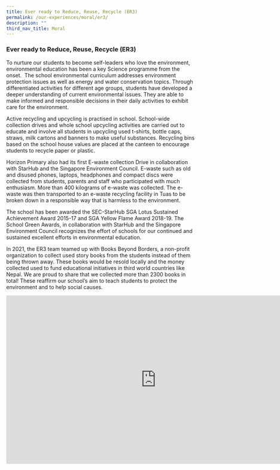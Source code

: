 ```yaml
---
title: Ever ready to Reduce, Reuse, Recycle (ER3)
permalink: /our-experiences/moral/er3/
description: ""
third_nav_title: Moral
---
```

### **Ever ready to Reduce, Reuse, Recycle (ER3)**
To nurture our students to become self-leaders who love the environment, environmental education has been a key Science programme from the onset. &nbsp;The school environmental curriculum addresses environment protection issues as well as energy and water conservation topics. Through differentiated activities for different age groups, students have developed a deeper understanding of current environmental issues. They are able to make informed and responsible decisions in their daily activities to exhibit care for the environment.&nbsp;&nbsp;

Active recycling and upcycling is practised in school. School-wide collection drives and whole school upcycling activities are carried out to educate and involve all students in upcycling used t-shirts, bottle caps, straws, milk cartons and banners to make useful substances. Recycling bins based on the school house values are placed at the canteen to encourage students to recycle paper or plastic.

Horizon Primary also had its first E-waste collection Drive in collaboration with StarHub and the Singapore Environment Council. E-waste such as old and disused phones, laptops, headphones and compact discs were collected from students, parents and staff who participated with much enthusiasm. More than 400 kilograms of e-waste was collected. The e-waste was then transported to an e-waste recycling facility in Tuas to be broken down in a responsible way that is harmless to the environment.

The school has been awarded the SEC-StarHub SGA Lotus Sustained Achievement Award 2015-17 and SGA Yellow Flame Award 2018-19. The School Green Awards, in collaboration with StarHub and the Singapore Environment Council recognizes the effort of schools for our continued and sustained excellent efforts in environmental education.

In 2021, the ER3 team teamed up with Books Beyond Borders, a non-profit organization to collect used story books from the students instead of them being thrown away. These books would be resold locally and the money collected used to fund educational initiatives in third world countries like Nepal. We are proud to share that we collected more than 2300 books in total! These reaffirm our school’s aim to teach students to protect the environment and to help social causes.

<iframe allowfullscreen="true" height="450" width="800" frameborder="0" src="https://docs.google.com/presentation/d/e/2PACX-1vRTWgWxDJYxkqQarGez_1Y1Fb36MWu7hG68uYb9nCqLuKHVUBK_uQF3RVOPBDY1W_fOHrnqKdfNu4SY/embed?start=false&amp;loop=false&amp;delayms=3000"></iframe>
